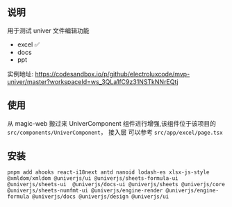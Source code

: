 
## 说明
用于测试 univer 文件编辑功能
- excel ✅
- docs
- ppt

实例地址: https://codesandbox.io/p/github/electroluxcode/mvp-univer/master?workspaceId=ws_3QLa1fC9z31NSTkNNrEQtj

## 使用

从 magic-web 搬过来 UniverComponent 组件进行增强,该组件位于该项目的`src/components/UniverComponent`， 接入层 可以参考 `src/app/excel/page.tsx` 


## 安装
```
pnpm add ahooks react-i18next antd nanoid lodash-es xlsx-js-style @xmldom/xmldom @univerjs/ui @univerjs/sheets-formula-ui @univerjs/sheets-ui  @univerjs/docs-ui @univerjs/sheets @univerjs/core @univerjs/sheets-numfmt-ui @univerjs/engine-render @univerjs/engine-formula @univerjs/docs @univerjs/design @univerjs/ui 

```

